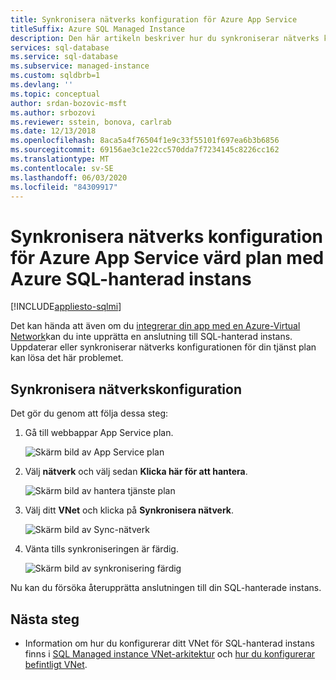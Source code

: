 ```yaml
---
title: Synkronisera nätverks konfiguration för Azure App Service
titleSuffix: Azure SQL Managed Instance
description: Den här artikeln beskriver hur du synkroniserar nätverks konfigurationen för Azure App Service hosting plan med din Azure SQL-hanterade instans.
services: sql-database
ms.service: sql-database
ms.subservice: managed-instance
ms.custom: sqldbrb=1
ms.devlang: ''
ms.topic: conceptual
author: srdan-bozovic-msft
ms.author: srbozovi
ms.reviewer: sstein, bonova, carlrab
ms.date: 12/13/2018
ms.openlocfilehash: 8aca5a4f76504f1e9c33f55101f697ea6b3b6856
ms.sourcegitcommit: 69156ae3c1e22cc570dda7f7234145c8226cc162
ms.translationtype: MT
ms.contentlocale: sv-SE
ms.lasthandoff: 06/03/2020
ms.locfileid: "84309917"
---
```

# <a name="sync-networking-configuration-for-azure-app-service-hosting-plan-with-azure-sql-managed-instance"></a>Synkronisera nätverks konfiguration för Azure App Service värd plan med Azure SQL-hanterad instans
[!INCLUDE[appliesto-sqlmi](../includes/appliesto-sqlmi.md)]

Det kan hända att även om du [integrerar din app med en Azure-Virtual Network](../../app-service/web-sites-integrate-with-vnet.md)kan du inte upprätta en anslutning till SQL-hanterad instans. Uppdaterar eller synkroniserar nätverks konfigurationen för din tjänst plan kan lösa det här problemet. 

## <a name="sync-network-configuration"></a>Synkronisera nätverkskonfiguration 

Det gör du genom att följa dessa steg:  

1. Gå till webbappar App Service plan.

   ![Skärm bild av App Service plan](./media/azure-app-sync-network-configuration/app-service-plan.png)

2. Välj **nätverk** och välj sedan **Klicka här för att hantera**.

   ![Skärm bild av hantera tjänste plan](./media/azure-app-sync-network-configuration/manage-plan.png)

3. Välj ditt **VNet** och klicka på **Synkronisera nätverk**.

   ![Skärm bild av Sync-nätverk](./media/azure-app-sync-network-configuration/sync.png)

4. Vänta tills synkroniseringen är färdig.
  
   ![Skärm bild av synkronisering färdig](./media/azure-app-sync-network-configuration/sync-done.png)

Nu kan du försöka återupprätta anslutningen till din SQL-hanterade instans.

## <a name="next-steps"></a>Nästa steg

- Information om hur du konfigurerar ditt VNet för SQL-hanterad instans finns i [SQL Managed instance VNet-arkitektur](connectivity-architecture-overview.md) och [hur du konfigurerar befintligt VNet](vnet-existing-add-subnet.md).
